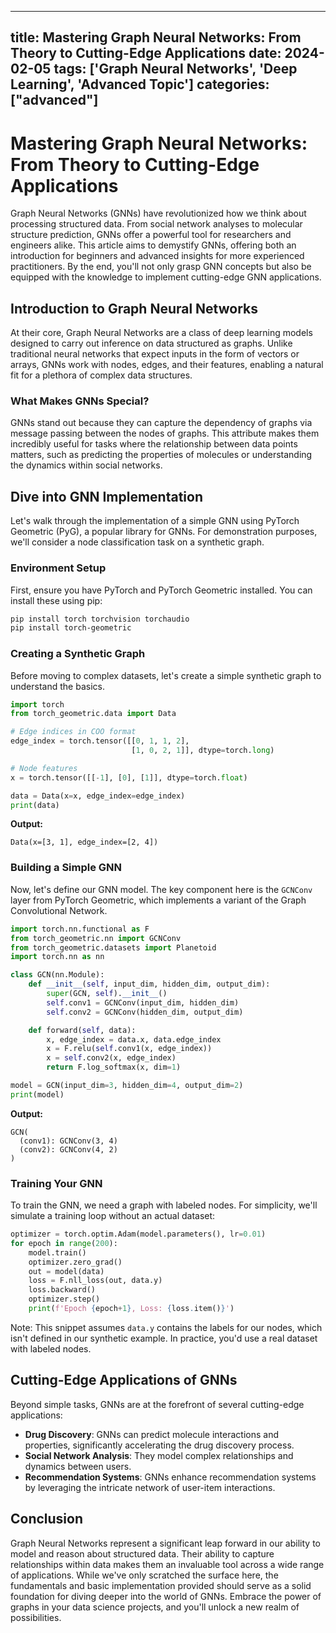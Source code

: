 
---
title: Mastering Graph Neural Networks: From Theory to Cutting-Edge Applications
date: 2024-02-05
tags: ['Graph Neural Networks', 'Deep Learning', 'Advanced Topic']
categories: ["advanced"]
---


# Mastering Graph Neural Networks: From Theory to Cutting-Edge Applications

Graph Neural Networks (GNNs) have revolutionized how we think about processing structured data. From social network analyses to molecular structure prediction, GNNs offer a powerful tool for researchers and engineers alike. This article aims to demystify GNNs, offering both an introduction for beginners and advanced insights for more experienced practitioners. By the end, you'll not only grasp GNN concepts but also be equipped with the knowledge to implement cutting-edge GNN applications.

## Introduction to Graph Neural Networks

At their core, Graph Neural Networks are a class of deep learning models designed to carry out inference on data structured as graphs. Unlike traditional neural networks that expect inputs in the form of vectors or arrays, GNNs work with nodes, edges, and their features, enabling a natural fit for a plethora of complex data structures.

### What Makes GNNs Special?

GNNs stand out because they can capture the dependency of graphs via message passing between the nodes of graphs. This attribute makes them incredibly useful for tasks where the relationship between data points matters, such as predicting the properties of molecules or understanding the dynamics within social networks.

## Dive into GNN Implementation

Let's walk through the implementation of a simple GNN using PyTorch Geometric (PyG), a popular library for GNNs. For demonstration purposes, we'll consider a node classification task on a synthetic graph.

### Environment Setup

First, ensure you have PyTorch and PyTorch Geometric installed. You can install these using pip:

```bash
pip install torch torchvision torchaudio
pip install torch-geometric
```

### Creating a Synthetic Graph

Before moving to complex datasets, let's create a simple synthetic graph to understand the basics.

```python
import torch
from torch_geometric.data import Data

# Edge indices in COO format
edge_index = torch.tensor([[0, 1, 1, 2],
                           [1, 0, 2, 1]], dtype=torch.long)

# Node features
x = torch.tensor([[-1], [0], [1]], dtype=torch.float)

data = Data(x=x, edge_index=edge_index)
print(data)
```

**Output:**

```
Data(x=[3, 1], edge_index=[2, 4])
```

### Building a Simple GNN

Now, let's define our GNN model. The key component here is the `GCNConv` layer from PyTorch Geometric, which implements a variant of the Graph Convolutional Network.

```python
import torch.nn.functional as F
from torch_geometric.nn import GCNConv
from torch_geometric.datasets import Planetoid
import torch.nn as nn

class GCN(nn.Module):
    def __init__(self, input_dim, hidden_dim, output_dim):
        super(GCN, self).__init__()
        self.conv1 = GCNConv(input_dim, hidden_dim)
        self.conv2 = GCNConv(hidden_dim, output_dim)

    def forward(self, data):
        x, edge_index = data.x, data.edge_index
        x = F.relu(self.conv1(x, edge_index))
        x = self.conv2(x, edge_index)
        return F.log_softmax(x, dim=1)

model = GCN(input_dim=3, hidden_dim=4, output_dim=2)
print(model)
```

**Output:**

```
GCN(
  (conv1): GCNConv(3, 4)
  (conv2): GCNConv(4, 2)
)
```

### Training Your GNN

To train the GNN, we need a graph with labeled nodes. For simplicity, we'll simulate a training loop without an actual dataset:

```python
optimizer = torch.optim.Adam(model.parameters(), lr=0.01)
for epoch in range(200):
    model.train()
    optimizer.zero_grad()
    out = model(data)
    loss = F.nll_loss(out, data.y)
    loss.backward()
    optimizer.step()
    print(f'Epoch {epoch+1}, Loss: {loss.item()}')
```

Note: This snippet assumes `data.y` contains the labels for our nodes, which isn't defined in our synthetic example. In practice, you'd use a real dataset with labeled nodes.

## Cutting-Edge Applications of GNNs

Beyond simple tasks, GNNs are at the forefront of several cutting-edge applications:

- **Drug Discovery**: GNNs can predict molecule interactions and properties, significantly accelerating the drug discovery process.
- **Social Network Analysis**: They model complex relationships and dynamics between users.
- **Recommendation Systems**: GNNs enhance recommendation systems by leveraging the intricate network of user-item interactions.

## Conclusion

Graph Neural Networks represent a significant leap forward in our ability to model and reason about structured data. Their ability to capture relationships within data makes them an invaluable tool across a wide range of applications. While we've only scratched the surface here, the fundamentals and basic implementation provided should serve as a solid foundation for diving deeper into the world of GNNs. Embrace the power of graphs in your data science projects, and you'll unlock a new realm of possibilities.